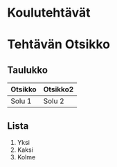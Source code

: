# Koulutehtävät
# Tehtävän Otsikko

## Taulukko

| Otsikko | Otsikko2 |
| --------|----------| 
| Solu 1 | Solu 2 |

## Lista
1. Yksi
2. Kaksi
3. Kolme
